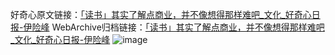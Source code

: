 好奇心原文链接：[「读书」其实了解点商业，并不像想得那样难吧_文化_好奇心日报-伊险峰](https://www.qdaily.com/articles/6516.html)
WebArchive归档链接：[「读书」其实了解点商业，并不像想得那样难吧_文化_好奇心日报-伊险峰](https://web.archive.org/web/https://www.qdaily.com/articles/6516.html)
![image](http://ww3.sinaimg.cn/large/007d5XDply1g3wam4zxn5j30vy0ghn17)